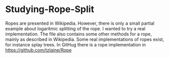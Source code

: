 # Studying-Rope-Split
Ropes are presented in Wikipedia.  However, there is only a small partial example about logaritmic splitting of the rope.  I wanted to try a real implementation.  The file also contains some other methods for a rope, mainly as described in Wikipedia.  Some real implementations of ropes exist, for instance splay trees.  In GitHug there is a rope implementation in https://github.com/tzlaine/Rope
